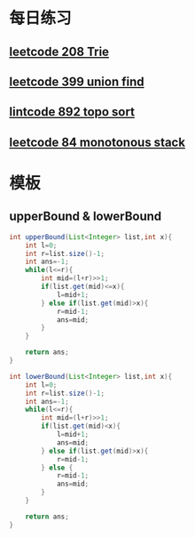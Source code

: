 # 每日练习

## [leetcode 208 Trie](https://leetcode.com/problems/implement-trie-prefix-tree/)

## [leetcode 399 union find](https://leetcode.com/problems/evaluate-division/)

## [lintcode 892 topo sort](https://www.lintcode.com/problem/alien-dictionary/description)

## [leetcode 84 monotonous stack](https://leetcode.com/problems/largest-rectangle-in-histogram/)

# 模板

## upperBound & lowerBound
```java
int upperBound(List<Integer> list,int x){
    int l=0;
    int r=list.size()-1;
    int ans=-1;
    while(l<=r){
        int mid=(l+r)>>1;
        if(list.get(mid)<=x){
            l=mid+1;
        } else if(list.get(mid)>x){
            r=mid-1;
            ans=mid;
        }
    }

    return ans;
}

int lowerBound(List<Integer> list,int x){
    int l=0;
    int r=list.size()-1;
    int ans=-1;
    while(l<=r){
        int mid=(l+r)>>1;
        if(list.get(mid)<x){
            l=mid+1;
            ans=mid;
        } else if(list.get(mid)>x){
            r=mid-1;
        } else {
            r=mid-1;
            ans=mid;
        }
    }

    return ans;
}
```